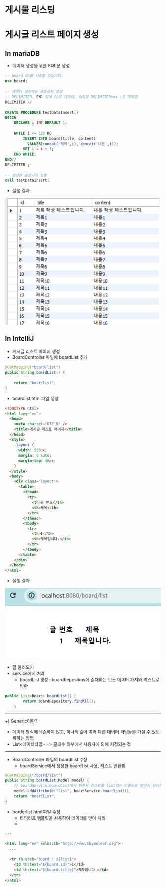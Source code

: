 # 게시물 리스팅

# 게시글 리스트 페이지 생성

## In mariaDB

- 데이터 생성을 위한 SQL문 생성

```SQL
-- board db를 사용할 것입니다.
use board;

-- 데이터 생성하는 프로시저 생성
-- DELIMITER, END 뒤에 //로 마무리, 마지막 DELIMITERsms ;로 마무리
DELIMITER //

CREATE PROCEDURE testDataInsert()
BEGIN
    DECLARE i INT DEFAULT 1;

    WHILE i <= 120 DO
        INSERT INTO board(title, content)
          VALUES(concat('제목',i), concat('내용',i));
        SET i = i + 1;
    END WHILE;
END//
DELIMITER ;

-- 생성한 프로시저 실행
call testDataInsert;
```

- 실행 결과

![Alt text](images/image.png)

## In IntelliJ

- 게시글 리스트 페이지 생성
- BoardController 파일에 boardList 추가

```java
@GetMapping("board/list")
public String boardList() {

    return "boardlist";
}
```

- boardlist html 파일 생성

```html
<!DOCTYPE html>
<html lang="en">
  <head>
    <meta charset="UTF-8" />
    <title>게시글 리스트 페이지</title>
  </head>
  <style>
    .layout {
      width: 500px;
      margin: 0 auto;
      margin-top: 40px;
    }
  </style>
  <body>
    <div class="layout">
      <table>
        <thead>
          <tr>
            <th>글 번호</th>
            <th>제목</th>
          </tr>
        </thead>
        <tbody>
          <tr>
            <th>1</th>
            <th>제목입니다.</th>
          </tr>
        </tbody>
      </table>
    </div>
  </body>
</html>
```

- 실행 결과

![Alt text](images/image-1.png)

- 글 불러오기
- service에서 처리
  - boardList 생성 : boardRepository에 존재하는 모든 데이터 가져와 리스트로 반환

```java
public List<Board> boardList() {
        return boardRepository.findAll();
    }
```

---

+) Generic이란?

- 데이터 형식에 의존하지 않고, 하나의 값이 여러 다른 데이터 타입들을 가질 수 있도록하는 방법
- List<데이터타입> => 클래수 외부에서 사용자에 의해 지정되는 것

---

- BoardController 파일의 boardList 수정
  - boardService에서 생성한 boardList 사용, 리스트 반환함

```java
@GetMapping("/board/list")
public String boardList(Model model) {
    // boardService.boardList에서 반환된 리스트를 list라는 이름으로 받아서 넘긴다!
    model.addAttribute("list", boardService.boardList());
    return "boardlist";
}
```

- borderlist html 파일 수정
  - 타임리프 템플릿을 사용하여 데이터를 받아 처리
  -

```html
...

<html lang="en" xmlns:th="http://www.thymeleaf.org">
  ...

  <tr th:each="board : ${list}">
    <td th:text="${board.id}">1</td>
    <td th:text="${board.title}">제목입니다.</td>
  </tr>
</html>
```
